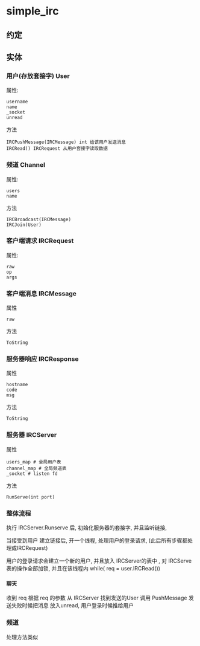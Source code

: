 # simple_irc

## 约定

## 实体

### 用户(存放套接字) User

属性:

```
username
name
_socket
unread
```

方法

```
IRCPushMessage(IRCMessage) int 给该用户发送消息
IRCRead() IRCRequest 从用户套接字读取数据 
```

### 频道  Channel

属性:

```
users
name
```

方法

```
IRCBroadcast(IRCMessage)
IRCJoin(User)
```

### 客户端请求 IRCRequest

属性:

```
raw
op
args
```

 
### 客户端消息 IRCMessage
属性
```
raw
```
方法

```
ToString
```

### 服务器响应 IRCResponse

属性
```
hostname
code
msg
```

方法

```
ToString
```

### 服务器 IRCServer

属性

```
users_map # 全局用户表
channel_map # 全局频道表
_socket # listen fd
```

方法

```
RunServe(int port)
```


### 整体流程

执行 IRCServer.Runserve 后, 初始化服务器的套接字, 并且监听链接, 

当接受到用户 建立链接后, 开一个线程, 处理用户的登录请求,  (此后所有步骤都处理成IRCRequest)

用户的登录请求会建立一个新的用户, 并且放入 IRCServer的表中 , 对 IRCServe表的操作全部加锁, 
并且在该线程内 while( req = user.IRCRead())


####  聊天

收到 req 根据 req 的参数 从 IRCServer 找到发送的User 调用 PushMessage  发送失败时候把消息
放入unread, 用户登录时候推给用户

### 频道

处理方法类似


